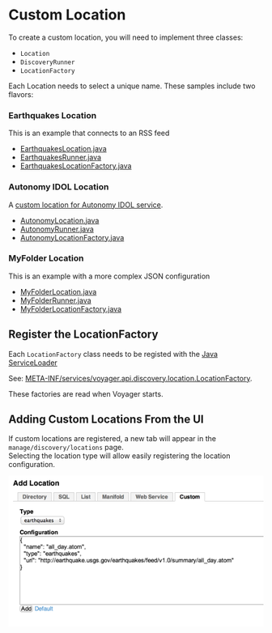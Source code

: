 Custom Location
=========================

To create a custom location, you will need to implement three classes:
  * ``Location``
  * ``DiscoveryRunner``
  * ``LocationFactory``

Each Location needs to select a unique name.  These samples include two flavors:


### Earthquakes Location
This is an example that connects to an RSS feed
  * [EarthquakesLocation.java]
  * [EarthquakesRunner.java]
  * [EarthquakesLocationFactory.java]


### Autonomy IDOL Location
A [custom location for Autonomy IDOL service](location-autonomy.md).  
  * [AutonomyLocation.java]
  * [AutonomyRunner.java]
  * [AutonomyLocationFactory.java]


### MyFolder Location
This is an example with a more complex JSON configuration
  * [MyFolderLocation.java]
  * [MyFolderRunner.java]
  * [MyFolderLocationFactory.java]



Register the LocationFactory
----------------------------
Each ```LocationFactory``` class needs to be registed with the [Java ServiceLoader](http://docs.oracle.com/javase/6/docs/api/java/util/ServiceLoader.html)

See: [META-INF/services/voyager.api.discovery.location.LocationFactory](../src/main/resources/META-INF/services/voyager.api.discovery.location.LocationFactory).

These factories are read when Voyager starts.


Adding Custom Locations From the UI
-----------------------------------

If custom locations are registered, a new tab will appear in the ``manage/discovery/locations`` page.  
Selecting the location type will allow easily registering the location configuration. 


![locations](imgs/custom_locations_in_ui.png)




[EarthquakesLocation.java]:         ../src/main/java/voyager/quickstart/location/earthquake/EarthquakesLocation.java
[EarthquakesRunner.java]:           ../src/main/java/voyager/quickstart/location/earthquake/EarthquakesRunner.java
[EarthquakesLocationFactory.java]:  ../src/main/java/voyager/quickstart/location/earthquake/EarthquakesLocationFactory.java

[MyFolderLocation.java]:         ../src/main/java/voyager/quickstart/location/folder/MyFolderLocation.java
[MyFolderRunner.java]:           ../src/main/java/voyager/quickstart/location/folder/MyFolderRunner.java
[MyFolderLocationFactory.java]:  ../src/main/java/voyager/quickstart/location/folder/MyFolderLocationFactory.java


[AutonomyLocation.java]:         ../src/main/java/voyager/quickstart/location/autonomy/AutonomyLocation.java
[AutonomyRunner.java]:           ../src/main/java/voyager/quickstart/location/autonomy/AutonomyRunner.java
[AutonomyLocationFactory.java]:  ../src/main/java/voyager/quickstart/location/autonomy/AutonomyLocationFactory.java









